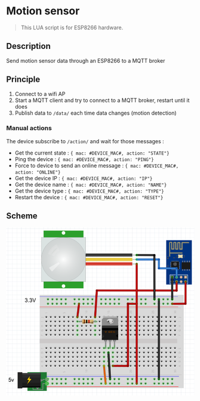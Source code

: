 # Motion sensor

> This LUA script is for ESP8266 hardware.

## Description

Send motion sensor data through an ESP8266 to a MQTT broker

## Principle

1. Connect to a wifi AP
2. Start a MQTT client and try to connect to a MQTT broker, restart until it does
3. Publish data to `/data/` each time data changes (motion detection)

### Manual actions

The device subscribe to `/action/` and wait for those messages :

- Get the current state : `{ mac: #DEVICE_MAC#, action: "STATE"}`
- Ping the device : `{ mac: #DEVICE_MAC#, action: "PING"}`
- Force to device to send an online message : `{ mac: #DEVICE_MAC#, action: "ONLINE"}`
- Get the device IP : `{ mac: #DEVICE_MAC#, action: "IP"}`
- Get the device name : `{ mac: #DEVICE_MAC#, action: "NAME"}`
- Get the device type : `{ mac: #DEVICE_MAC#, action: "TYPE"}`
- Restart the device : `{ mac: #DEVICE_MAC#, action: "RESET"}`

## Scheme

![scheme](https://github.com/Wifsimster/pir-mqtt/blob/master/scheme.png)
